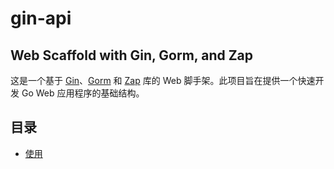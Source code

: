 # gin-api

## Web Scaffold with Gin, Gorm, and Zap

这是一个基于 [Gin](https://github.com/gin-gonic/gin)、[Gorm](https://gorm.io/) 和 [Zap](https://github.com/uber-go/zap) 库的 Web 脚手架。此项目旨在提供一个快速开发 Go Web 应用程序的基础结构。

## 目录

- [使用](./asset/doc/01-use.md)

[//]: # (- [配置]&#40;#配置&#41;)

[//]: # (- [运行]&#40;#运行&#41;)

[//]: # (- [目录结构]&#40;#目录结构&#41;)

[//]: # (- [功能]&#40;#功能&#41;)

[//]: # (- [贡献]&#40;#贡献&#41;)

[//]: # (- [许可证]&#40;#许可证&#41;)

[//]: # (## 安装)

[//]: # ()
[//]: # (首先，克隆这个仓库：)
